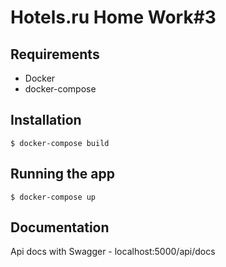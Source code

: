 # Hotels.ru Home Work#3

## Requirements

- Docker
- docker-compose

## Installation

```console
$ docker-compose build
```
## Running the app

```console
$ docker-compose up
```

## Documentation

Api docs with Swagger - localhost:5000/api/docs
